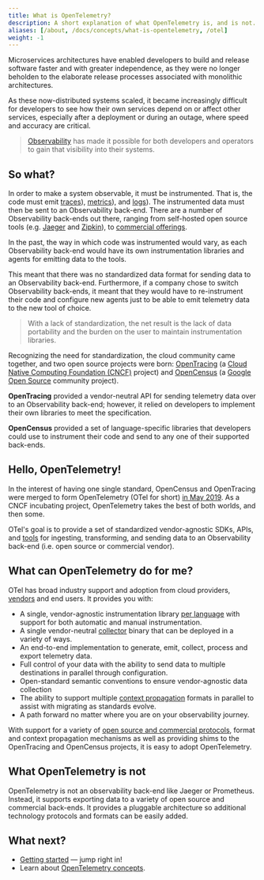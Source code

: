 ```yaml
---
title: What is OpenTelemetry?
description: A short explanation of what OpenTelemetry is, and is not.
aliases: [/about, /docs/concepts/what-is-opentelemetry, /otel]
weight: -1
---
```


Microservices architectures have enabled developers to build and release
software faster and with greater independence, as they were no longer beholden
to the elaborate release processes associated with monolithic architectures.

As these now-distributed systems scaled, it became increasingly difficult for
developers to see how their own services depend on or affect other services,
especially after a deployment or during an outage, where speed and accuracy are
critical.

> [Observability](/docs/concepts/observability-primer/#what-is-observability)
> has made it possible for both developers and operators to gain that visibility
> into their systems.

## So what?

In order to make a system observable, it must be instrumented. That is, the code
must emit [traces](/docs/concepts/signals/traces/)),
[metrics](/docs/concepts/signals/metrics/)), and
[logs](/docs/concepts/signals/logs/)). The instrumented data must then be sent
to an Observability back-end. There are a number of Observability back-ends out
there, ranging from self-hosted open source tools (e.g.
[Jaeger](https://www.jaegertracing.io/) and [Zipkin](https://zipkin.io/)), to
[commercial offerings](http://localhost:1313/ecosystem/vendors/).

In the past, the way in which code was instrumented would vary, as each
Observability back-end would have its own instrumentation libraries and agents
for emitting data to the tools.

This meant that there was no standardized data format for sending data to an
Observability back-end. Furthermore, if a company chose to switch Observability
back-ends, it meant that they would have to re-instrument their code and
configure new agents just to be able to emit telemetry data to the new tool of
choice.

> With a lack of standardization, the net result is the lack of data portability
> and the burden on the user to maintain instrumentation libraries.

Recognizing the need for standardization, the cloud community came together, and
two open source projects were born: [OpenTracing](https://opentracing.io) (a
[Cloud Native Computing Foundation (CNCF)](https://www.cncf.io) project) and
[OpenCensus](https://opencensus.io) (a
[Google Open Source](https://opensource.google) community project).

**OpenTracing** provided a vendor-neutral API for sending telemetry data over to
an Observability back-end; however, it relied on developers to implement their
own libraries to meet the specification.

**OpenCensus** provided a set of language-specific libraries that developers
could use to instrument their code and send to any one of their supported
back-ends.

## Hello, OpenTelemetry!

In the interest of having one single standard, OpenCensus and OpenTracing were
merged to form OpenTelemetry (OTel for short) [in May
2019][cncf-incubating-project]. As a CNCF incubating project, OpenTelemetry
takes the best of both worlds, and then some.

OTel's goal is to provide a set of standardized vendor-agnostic SDKs, APIs, and
[tools](/docs/collector) for ingesting, transforming, and sending data to an
Observability back-end (i.e. open source or commercial vendor).

## What can OpenTelemetry do for me?

OTel has broad industry support and adoption from cloud providers,
[vendors](/ecosystem/vendors/) and end users. It provides you with:

- A single, vendor-agnostic instrumentation library
  [per language](/docs/instrumentation) with support for both automatic and
  manual instrumentation.
- A single vendor-neutral [collector](/docs/collector) binary that can be
  deployed in a variety of ways.
- An end-to-end implementation to generate, emit, collect, process and export
  telemetry data.
- Full control of your data with the ability to send data to multiple
  destinations in parallel through configuration.
- Open-standard semantic conventions to ensure vendor-agnostic data collection
- The ability to support multiple
  [context propagation](/docs/specs/otel/overview/#context-propagation) formats
  in parallel to assist with migrating as standards evolve.
- A path forward no matter where you are on your observability journey.

With support for a variety of [open source and commercial
protocols][otel-collector-contrib], format and context propagation mechanisms as
well as providing shims to the OpenTracing and OpenCensus projects, it is easy
to adopt OpenTelemetry.

## What OpenTelemetry is not

OpenTelemetry is not an observability back-end like Jaeger or Prometheus.
Instead, it supports exporting data to a variety of open source and commercial
back-ends. It provides a pluggable architecture so additional technology
protocols and formats can be easily added.

## What next?

- [Getting started](/docs/getting-started/) &mdash; jump right in!
- Learn about [OpenTelemetry concepts](/docs/concepts/).

[cncf-incubating-project]:
  https://www.cncf.io/blog/2021/08/26/opentelemetry-becomes-a-cncf-incubating-project/
[otel-collector-contrib]:
  https://github.com/open-telemetry/opentelemetry-collector-contrib/tree/main/receiver
